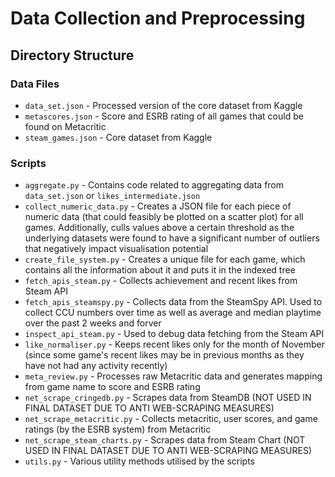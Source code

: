 # Data Collection and Preprocessing
## Directory Structure
### Data Files
- `data_set.json` - Processed version of the core dataset from Kaggle
- `metascores.json` - Score and ESRB rating of all games that could be found on Metacritic
- `steam_games.json` - Core dataset from Kaggle

### Scripts
- `aggregate.py` - Contains code related to aggregating data from `data_set.json` or `likes_intermediate.json`
- `collect_numeric_data.py` - Creates a JSON file for each piece of numeric data (that could feasibly be plotted on a scatter plot) for all games. Additionally, culls values above a certain threshold as the underlying datasets were found to have a significant number of outliers that negatively impact visualisation potential
- `create_file_system.py` - Creates a unique file for each game, which contains all the information about it and puts it in the indexed tree
- `fetch_apis_steam.py` - Collects achievement and recent likes from Steam API
- `fetch_apis_steamspy.py` - Collects data from the SteamSpy API. Used to collect CCU numbers over time as well as average and median playtime over the past 2 weeks and forver
- `inspect_api_steam.py` - Used to debug data fetching from the Steam API
- `like_normaliser.py` - Keeps recent likes only for the month of November (since some game's recent likes may be in previous months as they have not had any activity recently)
- `meta_review.py` - Processes raw Metacritic data and generates mapping from game name to score and ESRB rating
- `net_scrape_cringedb.py` - Scrapes data from SteamDB (NOT USED IN FINAL DATASET DUE TO ANTI WEB-SCRAPING MEASURES)
- `net_scrape_metacritic.py` - Collects metacritic, user scores, and game ratings (by the ESRB system) from Metacritic
- `net_scrape_steam_charts.py` - Scrapes data from Steam Chart (NOT USED IN FINAL DATASET DUE TO ANTI WEB-SCRAPING MEASURES)
- `utils.py` - Various utility methods utilised by the scripts
